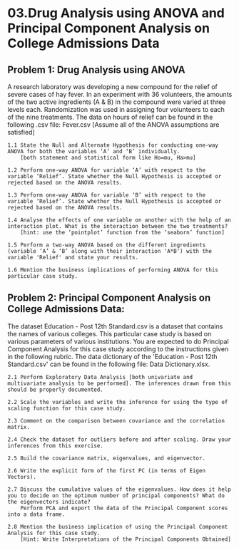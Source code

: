 # 03.Drug Analysis using ANOVA and Principal Component Analysis on College Admissions Data

## Problem 1: Drug Analysis using ANOVA
A research laboratory was developing a new compound for the relief of severe cases of hay fever. In an experiment with 36 volunteers, the amounts of the two active ingredients (A & B) in the compound were varied at three levels each. Randomization was used in assigning four volunteers to each of the nine treatments. The data on hours of relief can be found in the following .csv file: Fever.csv
[Assume all of the ANOVA assumptions are satisfied]

    1.1 State the Null and Alternate Hypothesis for conducting one-way ANOVA for both the variables ‘A’ and ‘B’ individually. 
        [both statement and statistical form like Ho=mu, Ha>mu]

    1.2 Perform one-way ANOVA for variable ‘A’ with respect to the variable ‘Relief’. State whether the Null Hypothesis is accepted or rejected based on the ANOVA results.

    1.3 Perform one-way ANOVA for variable ‘B’ with respect to the variable ‘Relief’. State whether the Null Hypothesis is accepted or rejected based on the ANOVA results.

    1.4 Analyse the effects of one variable on another with the help of an interaction plot. What is the interaction between the two treatments?
        [hint: use the ‘pointplot’ function from the ‘seaborn’ function]

    1.5 Perform a two-way ANOVA based on the different ingredients (variable ‘A’ & ‘B’ along with their interaction 'A*B') with the variable 'Relief' and state your results.

    1.6 Mention the business implications of performing ANOVA for this particular case study.
    
 ## Problem 2: Principal Component Analysis on College Admissions Data:
 
 The dataset Education - Post 12th Standard.csv is a dataset that contains the names of various colleges. This particular case study is based on various parameters of various institutions. You are expected to do Principal Component Analysis for this case study according to the instructions given in the following rubric. The data dictionary of the 'Education - Post 12th Standard.csv' can be found in the following file: Data Dictionary.xlsx.
 
    2.1 Perform Exploratory Data Analysis [both univariate and multivariate analysis to be performed]. The inferences drawn from this should be properly documented.

    2.2 Scale the variables and write the inference for using the type of scaling function for this case study. 

    2.3 Comment on the comparison between covariance and the correlation matrix.

    2.4 Check the dataset for outliers before and after scaling. Draw your inferences from this exercise.

    2.5 Build the covariance matrix, eigenvalues, and eigenvector.

    2.6 Write the explicit form of the first PC (in terms of Eigen Vectors).

    2.7 Discuss the cumulative values of the eigenvalues. How does it help you to decide on the optimum number of principal components? What do the eigenvectors indicate?
        Perform PCA and export the data of the Principal Component scores into a data frame.

    2.8 Mention the business implication of using the Principal Component Analysis for this case study. 
        [Hint: Write Interpretations of the Principal Components Obtained]
        
